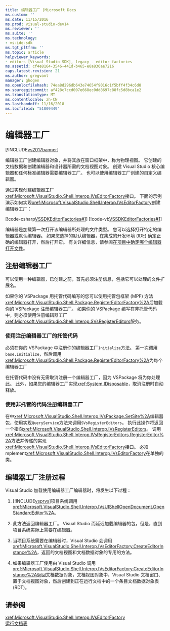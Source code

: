 ```yaml
---
title: 编辑器工厂 |Microsoft Docs
ms.custom: ''
ms.date: 11/15/2016
ms.prod: visual-studio-dev14
ms.reviewer: ''
ms.suite: ''
ms.technology:
- vs-ide-sdk
ms.tgt_pltfrm: ''
ms.topic: article
helpviewer_keywords:
- editors [Visual Studio SDK], legacy - editor factories
ms.assetid: cf4e8164-3546-441d-b465-e8a836ae7216
caps.latest.revision: 21
ms.author: gregvanl
manager: ghogen
ms.openlocfilehash: 74ea8d296db643e74654f9016c1f5bff4f34c6d8
ms.sourcegitcommit: af428c7ccd007e668ec0dd8697c88fc5d8bca1e2
ms.translationtype: MT
ms.contentlocale: zh-CN
ms.lasthandoff: 11/16/2018
ms.locfileid: "51809449"
---
```

# <a name="editor-factories"></a>编辑器工厂
[!INCLUDE[vs2017banner](../includes/vs2017banner.md)]

编辑器工厂创建编辑器对象，并将其放在窗口框架中，称为物理视图。 它创建的文档数据和创建编辑器和设计器所需的文档视图对象。 创建 Visual Studio 核心编辑器和任何标准编辑器需要编辑器工厂。 也可以使用编辑器工厂创建的自定义编辑器。  
  
 通过实现创建编辑器工厂<xref:Microsoft.VisualStudio.Shell.Interop.IVsEditorFactory>接口。 下面的示例演示如何实现<xref:Microsoft.VisualStudio.Shell.Interop.IVsEditorFactory>创建编辑器工厂：  
  
 [!code-csharp[VSSDKEditorFactories#1](../snippets/csharp/VS_Snippets_VSSDK/vssdkeditorfactories/cs/vssdkeditorfactoriespackage.cs#1)]
 [!code-vb[VSSDKEditorFactories#1](../snippets/visualbasic/VS_Snippets_VSSDK/vssdkeditorfactories/vb/vssdkeditorfactoriespackage.vb#1)]  
  
 编辑器是加载第一次打开该编辑器所处理的文件类型。 您可以选择打开特定的编辑器或默认编辑器。 如果您选择的默认编辑器，在集成的开发环境 (IDE) 确定正确的编辑器打开，然后打开它。 有关详细信息，请参阅[在项目中确定哪个编辑器打开文件](../extensibility/internals/determining-which-editor-opens-a-file-in-a-project.md)。  
  
## <a name="registering-editor-factories"></a>注册编辑器工厂  
 可以使用一种编辑器，已创建之前，首先必须注册信息，包括它可以处理的文件扩展名。  
  
 如果你的 VSPackage 用托管代码编写的您可以使用托管包框架 (MPF) 方法<xref:Microsoft.VisualStudio.Shell.Package.RegisterEditorFactory%2A>后加载你的 VSPackage 注册编辑器工厂。 如果你的 VSPackage 编写在非托管代码中，则必须使用注册编辑器工厂<xref:Microsoft.VisualStudio.Shell.Interop.SVsRegisterEditors>服务。  
  
### <a name="registering-an-editor-factory-by-using-managed-code"></a>使用注册编辑器工厂的托管代码  
 必须在你的 VSPackage 中注册你的编辑器工厂`Initialize`方法。 第一次调用`base.Initialize`，然后调用<xref:Microsoft.VisualStudio.Shell.Package.RegisterEditorFactory%2A>为每个编辑器工厂  
  
 在托管代码中没有无需取消注册一个编辑器工厂，因为 VSPackage 将为你处理此。 此外，如果您的编辑器工厂实现<xref:System.IDisposable>，取消注册时自动释放。  
  
### <a name="registering-an-editor-factory-by-using-unmanaged-code"></a>使用非托管的代码注册编辑器工厂  
 在中<xref:Microsoft.VisualStudio.Shell.Interop.IVsPackage.SetSite%2A>编辑器包，使用实现`QueryService`方法来调用`SVsRegisterEditors`。 执行此操作将返回一个指向<xref:Microsoft.VisualStudio.Shell.Interop.IVsRegisterEditors>。 调用<xref:Microsoft.VisualStudio.Shell.Interop.IVsRegisterEditors.RegisterEditor%2A>方法并传递的实现<xref:Microsoft.VisualStudio.Shell.Interop.IVsEditorFactory>接口。 必须 mplement<xref:Microsoft.VisualStudio.Shell.Interop.IVsEditorFactory>在单独的类。  
  
## <a name="the-editor-factory-registration-process"></a>编辑器工厂注册过程  
 Visual Studio 加载使用编辑器工厂编辑器时，将发生以下过程：  
  
1.  [!INCLUDE[vsprvs](../includes/vsprvs-md.md)]项目系统调用<xref:Microsoft.VisualStudio.Shell.Interop.IVsUIShellOpenDocument.OpenStandardEditor%2A>。  
  
2.  此方法返回编辑器工厂。 Visual Studio 而延迟加载编辑器的包，但是，直到项目系统实际上需要在编辑器。  
  
3.  当项目系统需要在编辑器时，Visual Studio 会调用<xref:Microsoft.VisualStudio.Shell.Interop.IVsEditorFactory.CreateEditorInstance%2A>，返回的文档视图和文档数据对象的专用的方法。  
  
4.  如果编辑器工厂使用由 Visual Studio 调用<xref:Microsoft.VisualStudio.Shell.Interop.IVsEditorFactory.CreateEditorInstance%2A>返回文档数据对象，文档视图对象中，Visual Studio 文档窗口、 置于文档视图对象，然后创建到正在运行文档中的一个条目文档数据对象表 (RDT)。  
  
## <a name="see-also"></a>请参阅  
 <xref:Microsoft.VisualStudio.Shell.Interop.IVsEditorFactory>   
 [运行文档表](../extensibility/internals/running-document-table.md)

